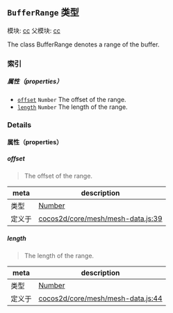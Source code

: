 ## `BufferRange` 类型



模块: [cc](../modules/cc.md)
父模块: [cc](../modules/cc.md)


The class BufferRange denotes a range of the buffer.



### 索引

##### 属性（properties）

  - [`offset`](#offset) `Number` The offset of the range.
  - [`length`](#length) `Number` The length of the range.





### Details


#### 属性（properties）


##### offset

> The offset of the range.

| meta | description |
|------|-------------|
| 类型 | <a href="https://developer.mozilla.org/en/JavaScript/Reference/Global_Objects/Number" class="crosslink external" target="_blank">Number</a> |
| 定义于 | [cocos2d/core/mesh/mesh-data.js:39](https://github.com/cocos-creator/engine/blob/793ed1e41a1e981ef927cb5ecccb6f051f942b50/cocos2d/core/mesh/mesh-data.js#L39) |



##### length

> The length of the range.

| meta | description |
|------|-------------|
| 类型 | <a href="https://developer.mozilla.org/en/JavaScript/Reference/Global_Objects/Number" class="crosslink external" target="_blank">Number</a> |
| 定义于 | [cocos2d/core/mesh/mesh-data.js:44](https://github.com/cocos-creator/engine/blob/793ed1e41a1e981ef927cb5ecccb6f051f942b50/cocos2d/core/mesh/mesh-data.js#L44) |






